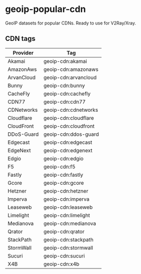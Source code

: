 # geoip-popular-cdn

GeoIP datasets for popular CDNs. Ready to use for V2Ray/Xray.

## CDN tags

| Provider     | Tag                     |
|--------------|------------------------|
| Akamai       | geoip-cdn:akamai        |
| AmazonAws    | geoip-cdn:amazonaws     |
| ArvanCloud   | geoip-cdn:arvancloud    |
| Bunny        | geoip-cdn:bunny         |
| CacheFly     | geoip-cdn:cachefly      |
| CDN77        | geoip-cdn:cdn77         |
| CDNetworks   | geoip-cdn:cdnetworks    |
| Cloudflare   | geoip-cdn:cloudflare    |
| CloudFront   | geoip-cdn:cloudfront    |
| DDoS-Guard   | geoip-cdn:ddos-guard    |
| Edgecast     | geoip-cdn:edgecast      |
| EdgeNext     | geoip-cdn:edgenext      |
| Edgio        | geoip-cdn:edgio         |
| F5           | geoip-cdn:f5            |
| Fastly       | geoip-cdn:fastly        |
| Gcore        | geoip-cdn:gcore         |
| Hetzner      | geoip-cdn:hetzner       |
| Imperva      | geoip-cdn:imperva       |
| Leaseweb     | geoip-cdn:leaseweb      |
| Limelight    | geoip-cdn:limelight     |
| Medianova    | geoip-cdn:medianova     |
| Qrator       | geoip-cdn:qrator        |
| StackPath    | geoip-cdn:stackpath     |
| StormWall    | geoip-cdn:stormwall     |
| Sucuri       | geoip-cdn:sucuri        |
| X4B          | geoip-cdn:x4b           |

